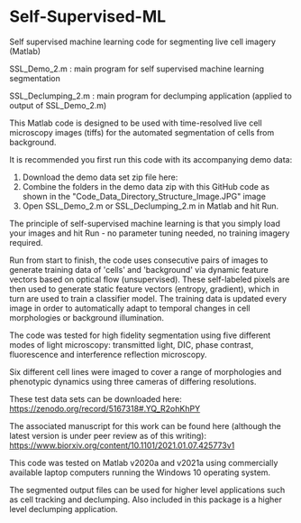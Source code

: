 # Self-Supervised-ML
Self supervised machine learning code for segmenting live cell imagery (Matlab)

SSL_Demo_2.m : main program for self supervised machine learning segmentation

SSL_Declumping_2.m : main program for declumping application (applied to output of SSL_Demo_2.m)

This Matlab code is designed to be used with time-resolved live cell microscopy images (tiffs) for the automated segmentation of cells from background. 

It is recommended you first run this code with its accompanying demo data:
1. Download the demo data set zip file here: 
2. Combine the folders in the demo data zip with this GitHub code as shown in the "Code_Data_Directory_Structure_Image.JPG" image
3. Open SSL_Demo_2.m or SSL_Declumping_2.m in Matlab and hit Run. 

The principle of self-supervised machine learning is that you simply load your images and hit Run - no parameter tuning needed, no training imagery required.  

Run from start to finish, the code uses consecutive pairs of images to generate training data of 'cells' and 'background' via dynamic feature vectors 
based on optical flow (unsupervised). These self-labeled pixels are then used to generate static feature vectors (entropy, gradient), 
which in turn are used to train a classifier model. The training data is updated every image in order to automatically adapt to temporal changes in cell morphologies
or background illumination.

The code was tested for high fidelity segmentation using five different modes of light microscopy: 
transmitted light, DIC, phase contrast, fluorescence and interference reflection microscopy.  

Six different cell lines were imaged to cover a range of morphologies and phenotypic dynamics using three cameras of differing resolutions.  

These test data sets can be downloaded here: 
https://zenodo.org/record/5167318#.YQ_R2ohKhPY

The associated manuscript for this work can be found here (although the latest version is under peer review as of this writing):
https://www.biorxiv.org/content/10.1101/2021.01.07.425773v1 

This code was tested on Matlab v2020a and v2021a using commercially available laptop computers running the Windows 10 operating system.

The segmented output files can be used for higher level applications such as cell tracking and declumping.
Also included in this package is a higher level declumping application.  
